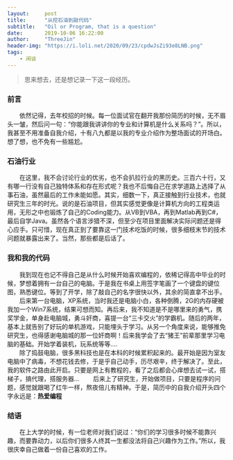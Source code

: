 ```yaml
---
layout:     post
title:      "从挖石油到敲代码"
subtitle:   "Oil or Program, that is a question"
date:       2019-10-06 16:22:00
author:     "ThreeJin"
header-img: "https://i.loli.net/2020/09/23/cpdwJsZi93e8LNB.png"
tags:
    - 闲谈
---
```

> 思来想去，还是想记录一下这一段经历。

### 前言
&emsp;&emsp;依然记得，去年校招的时候。每一位面试官在翻开我那份简历的时候，无不眉头一皱，然后问一句：“你能跟我讲讲你的专业和计算机是什么关系吗？”。所以，我甚至不用准备自我介绍，十有八九都是以我的专业介绍作为整场面试的开场白。想了想，也不免有一些尴尬。
### 石油行业
&emsp;&emsp;在这里，我不会讨论行业的优劣，也不会扒拉行业的黑历史。三百六十行，又有哪一行没有自己独特体系和存在形式呢？我也不后悔自己在求学道路上选择了从事石油，虽然最后的工作未能如愿。其实，细数一下，真正接触到行业技术，也就研究生三年的时光。说的是石油项目，但其实感觉更像是计算机方向的工程类运用，无形之中也锻炼了自己的Coding能力。从VB到VBA，再到Matlab再到C#，最后自学Java。虽然各个语言涉猎不深，但至少在项目里面解决实际问题还是得心应手。只可惜，现在真正到了要靠这一门技术吃饭的时候，很多细枝末节的技术问题就暴露出来了。当然，那些都是后话了。
### 我和我的代码
&emsp;&emsp;我到现在也记不得自己是从什么时候开始喜欢编程的，依稀记得高中毕业的时候，梦想着拥有一台自己的电脑。于是我在书桌上用签字笔画了一个键盘的键位图，熟悉键位。等到了开学，除了敲自己的名字很快以外，其余的简直拿不出手。  
&emsp;&emsp;后来第一台电脑，XP系统，当时我还是电脑小白，各种倒腾，2G的内存硬被我加一个Win7系统，结果可想而知。再后来，我不知道是不是哪里来的勇气，携奖学金，单身赴电脑城，勇斗奸商，喜提一台“三卡交火”的学霸机。随后的两年，基本上就告别了好玩的单机游戏，只能埋头于学习。从另一个角度来说，能够推免研究生，也得感谢电脑城的那一位奸商啊！后来我学会了去“猪王”前辈那里学习电脑的基础。开始学着装机，玩系统等等....  
&emsp;&emsp;除了捣鼓电脑，很多黑科技也是在本科的时候累积起来的。最开始是因为室友电脑中了病毒，不想花钱去修，于是乎自己动手，历尽艰辛，终于解决了。至此，我的软件之路由此开启。只要是网上有教程的，看了之后都会心痒想去试一试，搭梯子，搞代理，搭服务器...
&emsp;&emsp;后来上了研究生，开始做项目，只要是程序的问题，感觉就跟喝了红牛一样，熬夜倍儿有精神。于是，简历中的自我介绍开头四个字永远是：<b>热爱编程</b>
### 结语
&emsp;&emsp;在上大学的时候，有一位老师对我们说过：“你们的学习很多时候不能靠兴趣，而要靠动力，以后你们很多人终其一生都没法将自己兴趣作为工作。”所以，我很庆幸自己做着一份自己喜欢的工作。